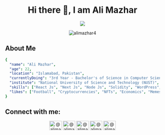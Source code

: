 <h1 align="center"><b>Hi there 👋, I am Ali Mazhar</b></h1>

<p align="center">
<img src="https://readme-typing-svg.herokuapp.com?font=Time+New+Roman&color=cyan&size=25&center=true&vCenter=true&width=600&height=100&lines=Web+Developer+and+Blockchain+Enthusiast;">
</p>
<p align="center"> <img src="https://komarev.com/ghpvc/?username=alimazhar4&label=Profile%20Views&color=0e75b6&style=flat-square" alt="alimazhar4" /> </p>

<h2>About Me</h2>

```yaml
{
  "name": "Ali Mazhar",
  "age": 22,
  "location": "Islamabad, Pakistan",
  "currentlyDoing": "3rd Year - Bachelor's of Science in Computer Science (BSCS)",
  "institute": "National University of Science and Technology (NUST)",
  "skills": ["React Js", "Next Js", "Node Js", "Solidity", "WordPress", "Figma", "Adobe Illustrator"],
  "likes": ["Football", "Cryptocurrencies", "NFTs", "Economics", "Memes"]
}
```

<h2 align="left">Connect with me:</h2>
<p align="center">
<a href="https://www.linkedin.com/in/alimazhar4/" target="blank"><img align="center" src="https://user-images.githubusercontent.com/59063759/223202989-4221e075-0ff5-44d3-b32f-40c99bfa4c7b.svg" alt="@alimazhar4" height="30" width="40" /></a>
<a href="https://discord.com/users/AliMazhar4#1086" target="blank"><img align="center" src="https://user-images.githubusercontent.com/59063759/223202408-21fbf6ec-cb89-4efa-9841-e18c7040630a.svg" alt="@alimazhar4" height="30" width="40" /></a>
<a href="https://twitter.com/alimazhar_am4" target="blank"><img align="center" src="https://user-images.githubusercontent.com/59063759/223202868-f88f2233-00c2-489d-b396-2036dc791fc2.svg" alt="@alimazhar4" height="30" width="40" /></a>
<a href="https://instagram.com/alimazhar4" target="blank"><img align="center" src="https://user-images.githubusercontent.com/59063759/223202527-1b387215-8834-4f34-bd33-eb36de2fc9cc.svg" alt="@alimazhar4" height="30" width="40" /></a>
<a href="mailto:alimaza4444@gmail.com" target="blank"><img align="center" src="https://user-images.githubusercontent.com/59063759/223203494-11a955d6-34d9-4a92-8bc3-3d1527f93034.svg" alt="@alimazhar4" height="30" width="40" /></a>
</p>
